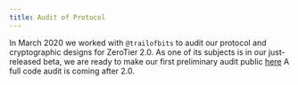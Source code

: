 ```yaml
---
title: Audit of Protocol
---
```


In March 2020 we worked with `@trailofbits` to audit our protocol and cryptographic designs for ZeroTier 2.0. As one of its subjects is in our just-released beta, we are ready to make our first preliminary audit public [here](https://zerotier.com/wp-content/uploads/2020/10/ZeroTier-Protocol-Review-Summary.pdf) A full code audit is coming after 2.0.
